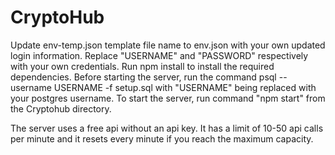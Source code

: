 # CryptoHub

Update env-temp.json template file name to env.json with your own updated login information. Replace "USERNAME" and "PASSWORD" respectively with your own credentials. 
Run npm install to install the required dependencies. 
Before starting the server, run the command psql --username USERNAME -f setup.sql with "USERNAME" being replaced with your postgres username.
To start the server, run command "npm start" from the Cryptohub directory.

The server uses a free api without an api key. It has a limit of 10-50 api calls per minute and it resets every minute if you reach the maximum capacity.